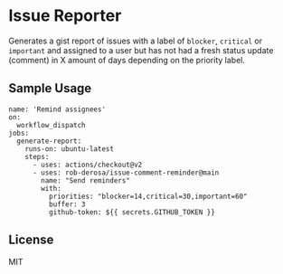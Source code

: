 # Issue Reporter 

Generates a gist report of issues with a label of `blocker`, `critical` or `important` and assigned to a user but has not had a fresh status update (comment) in X amount of days depending on the priority label.

## Sample Usage

```
name: 'Remind assignees'
on:
  workflow_dispatch
jobs:
  generate-report:
    runs-on: ubuntu-latest
    steps:
      - uses: actions/checkout@v2
      - uses: rob-derosa/issue-comment-reminder@main
        name: "Send reminders"
        with:
          priorities: "blocker=14,critical=30,important=60"
          buffer: 3
          github-token: ${{ secrets.GITHUB_TOKEN }}
```

## License

MIT